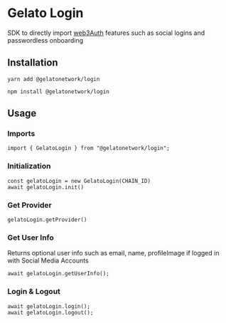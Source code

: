 # Gelato Login

SDK to directly import [web3Auth](https://web3auth.io/) features such as social logins and passwordless onboarding

## Installation

`yarn add @gelatonetwork/login`

`npm install @gelatonetwork/login`

## Usage

### Imports

```
import { GelatoLogin } from "@gelatonetwork/login";
```

### Initialization

```
const gelatoLogin = new GelatoLogin(CHAIN_ID)
await gelatoLogin.init()
```

### Get Provider

```
gelatoLogin.getProvider()
```

### Get User Info
Returns optional user info such as email, name, profileImage if logged in with Social Media Accounts

```
await gelatoLogin.getUserInfo();
```

### Login & Logout

```
await gelatoLogin.login();
await gelatoLogin.logout();
```
